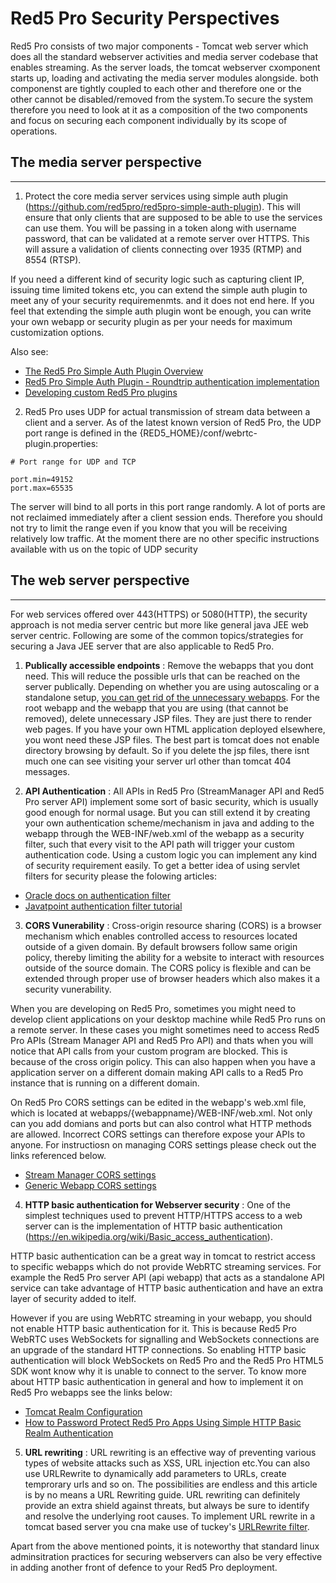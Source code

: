 # Red5 Pro Security Perspectives



Red5 Pro consists of two major components - Tomcat web server which does all the standard webserver activities and media server codebase that enables streaming. As the server loads, the tomcat webserver cxomponent starts up, loading and activating the media server modules alongside. both componenst are tightly coupled to each other and therefore one or the other cannot be disabled/removed from the system.To secure the system therefore you need to look at it as a composition of the two components and focus on securing each component individually by its scope of operations. 


## The media server perspective
---


1. Protect the core media server services using simple auth plugin (https://github.com/red5pro/red5pro-simple-auth-plugin). This will ensure that only clients that are supposed to be able to use the services can use them. You will be passing in a token along with username password, that can be validated at a remote server over HTTPS. This will assure a validation of clients connecting over 1935 (RTMP) and 8554 (RTSP). 

If you need a different kind of security logic such as capturing client IP, issuing time limited tokens etc, you can extend the simple auth plugin to meet any of your security requiremenmts. and it does not end here. If you feel that extending the simple auth plugin wont be enough, you can write your own webapp or security plugin as per your needs for maximum customization options.

Also see: 

* [The Red5 Pro Simple Auth Plugin Overview](https://www.red5pro.com/docs/plugins/authplugin/overview/ )
* [Red5 Pro Simple Auth Plugin - Roundtrip authentication implementation](https://www.red5pro.com/docs/plugins/round-trip-auth/enabling-security/)
* [Developing custom Red5 Pro plugins](https://www.red5pro.com/docs/server/serverside-guides/server-plugin-development/)


2. Red5 Pro uses UDP for actual transmission of stream data between a client and a server. As of the latest known version of Red5 Pro, the UDP port range is defined in the {RED5_HOME}/conf/webrtc-plugin.properties:

```
# Port range for UDP and TCP

port.min=49152
port.max=65535
```

The server will bind to all ports in this port range randomly. A lot of ports are not reclaimed immediately after a client session ends. Therefore you should not try to limit the range even if you know that you will be receiving relatively low traffic. At the moment there are no other specific instructions available with us on the topic of UDP security



## The web server perspective
---


For web services offered over 443(HTTPS) or 5080(HTTP), the security approach is not media server centric but more like general java JEE web server centric. Following are some of the common topics/strategies for securing a Java JEE server that are also applicable to Red5 Pro.


1. **Publically accessible endpoints** : Remove the webapps that you dont need. This will reduce the possible urls that can be reached on the server publically. Depending on whether you are using autoscaling or a standalone setup, [you can get rid of the unnecessary webapps](https://www.red5pro.com/docs/server/installation/optimizing/#removing-unnecessary-plugins-and-webapps). For the root webapp and the webapp that you are using (that cannot be removed), delete unnecessary JSP files. They are just there to render web pages. If you have your own HTML application deployed elsewhere, you wont need these JSP files. The best part is tomcat does not enable directory browsing by default. So if you delete the jsp files, there isnt much one can see visiting your server url other than tomcat 404 messages.


2. **API Authentication** : All APIs in Red5 Pro (StreamManager API and Red5 Pro server API) implement some sort of basic security, which is usually good enough for normal usage. But you can still extend it by creating your own authentication scheme/mechanism in java and adding to the webapp through the WEB-INF/web.xml of the webapp as a security filter, such that every visit to the API path will trigger your custom authentication code.  Using a custom logic you can implement any kind of security requirement easily. To get a better idea of using servlet filters for security please the folowing articles:

 * [Oracle docs on authentication filter](https://docs.oracle.com/cd/E17904_01/web.1111/e13718/servlet.htm#DEVSP519)
 * [Javatpoint authentication filter tutorial](https://www.javatpoint.com/authentication-filter.)


3. **CORS Vunerability** : Cross-origin resource sharing (CORS) is a browser mechanism which enables controlled access to resources located outside of a given domain. By default browsers follow same origin policy, thereby  limiting the ability for a website to interact with resources outside of the source domain. The CORS policy is flexible and can be extended through proper use of browser headers which also makes it a security vunerability. 

When you are developing on Red5 Pro, sometimes you might need to develop client applications on your desktop machine while Red5 Pro runs on a remote server. In these cases you might sometimes need to access Red5 Pro APIs (Stream Manager API and Red5 Pro API) and thats when you will notice that API calls from your custom program are blocked. This is because of the cross origin policy. This can also happen when you have a application server on a different domain making API calls to a Red5 Pro instance that is running on a different domain.

On Red5 Pro CORS settings can be edited in the webapp's web.xml file, which is located at webapps/{webappname}/WEB-INF/web.xml. Not only can you add domians and ports but can also control what HTTP methods are allowed. Incorrect CORS settings can therefore expose your APIs to anyone. For instructiosn on managing CORS settings please check out the links referenced below.

* [Stream Manager CORS settings](https://www.red5pro.com/docs/autoscale/stream-manager-cors/solution/)
* [Generic Webapp CORS settings](https://red5pro.zendesk.com/hc/en-us/articles/115000260768-Enabling-Cross-Origin-Resource-Sharing-CORS)


4. **HTTP basic authentication for Webserver security** : One of the simplest techniques used to prevent HTTP/HTTPS access to a web server can is the implementation of HTTP basic authentication (https://en.wikipedia.org/wiki/Basic_access_authentication).

HTTP basic authentication can be a great way in tomcat to restrict access to specific webapps which do not provide WebRTC streaming services. For example the Red5 Pro server API (api webapp) that acts as a standalone API service can take advantage of HTTP basic authentication and have an extra layer of security added to itelf.

However if you are using WebRTC streaming in your webapp, you should not enable HTTP basic authentication for it. This is because Red5 Pro  WebRTC uses WebSockets for signalling and WebSockets connections are an upgrade of the standard HTTP connections. So enabling HTTP basic authentication will block WebSockets on Red5 Pro and the Red5 Pro HTML5 SDK wont know why it is unable to connect to the server. To know more about HTTP basic authentication in general and how to implement it on Red5 Pro webapps see the links below:


* [Tomcat Realm Configuration](https://tomcat.apache.org/tomcat-7.0-doc/realm-howto.html)
* [How to Password Protect Red5 Pro Apps Using Simple HTTP Basic Realm Authentication](https://red5pro.zendesk.com/hc/en-us/articles/217073838-How-to-Password-Protect-Red5-Pro-Apps-Using-Simple-HTTP-Basic-Realm-Authentication.)


5. **URL rewriting** : URL rewriting is an effective way of preventing various types of website attacks such as XSS, URL injection etc.You can also use URLRewrite to dynamically add parameters to URLs, create temprorary urls and so on. The possibilities are endless and this article is by no means a URL Rewriting guide. URL rewriting can definitely provide an extra shield against threats, but always be sure to identify and resolve the underlying root causes. To implement URL rewrite in a tomcat based server you cna make use of tuckey's [URLRewrite filter](https://tuckey.org/urlrewrite/).


Apart from the above mentioned points, it is noteworthy that standard linux adminsitration practices for securing webservers can also be very effective in adding another front of defence to your Red5 Pro deployment.
